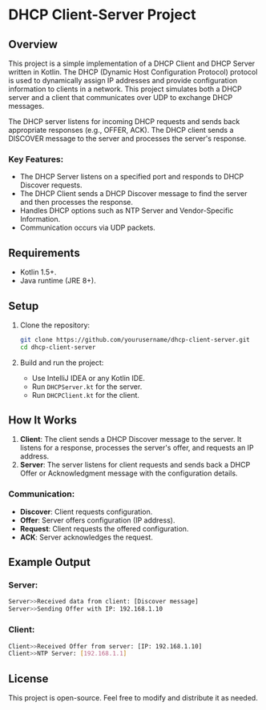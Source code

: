 # DHCP Client-Server Project

## Overview

This project is a simple implementation of a DHCP Client and DHCP Server written in Kotlin. The DHCP (Dynamic Host Configuration Protocol) protocol is used to dynamically assign IP addresses and provide configuration information to clients in a network. This project simulates both a DHCP server and a client that communicates over UDP to exchange DHCP messages.

The DHCP server listens for incoming DHCP requests and sends back appropriate responses (e.g., OFFER, ACK). The DHCP client sends a DISCOVER message to the server and processes the server's response.

### Key Features:
- The DHCP Server listens on a specified port and responds to DHCP Discover requests.
- The DHCP Client sends a DHCP Discover message to find the server and then processes the response.
- Handles DHCP options such as NTP Server and Vendor-Specific Information.
- Communication occurs via UDP packets.

## Requirements

- Kotlin 1.5+.
- Java runtime (JRE 8+).

## Setup

1. Clone the repository:

    ```bash
    git clone https://github.com/yourusername/dhcp-client-server.git
    cd dhcp-client-server
    ```

2. Build and run the project:
   - Use IntelliJ IDEA or any Kotlin IDE.
   - Run `DHCPServer.kt` for the server.
   - Run `DHCPClient.kt` for the client.

## How It Works

1. **Client**: The client sends a DHCP Discover message to the server. It listens for a response, processes the server's offer, and requests an IP address.
2. **Server**: The server listens for client requests and sends back a DHCP Offer or Acknowledgment message with the configuration details.

### Communication:
- **Discover**: Client requests configuration.
- **Offer**: Server offers configuration (IP address).
- **Request**: Client requests the offered configuration.
- **ACK**: Server acknowledges the request.

## Example Output

### Server:
```bash
Server>>Received data from client: [Discover message]
Server>>Sending Offer with IP: 192.168.1.10
```

### Client:
```bash
Client>>Received Offer from server: [IP: 192.168.1.10]
Client>>NTP Server: [192.168.1.1]
```

## License
This project is open-source. Feel free to modify and distribute it as needed.

